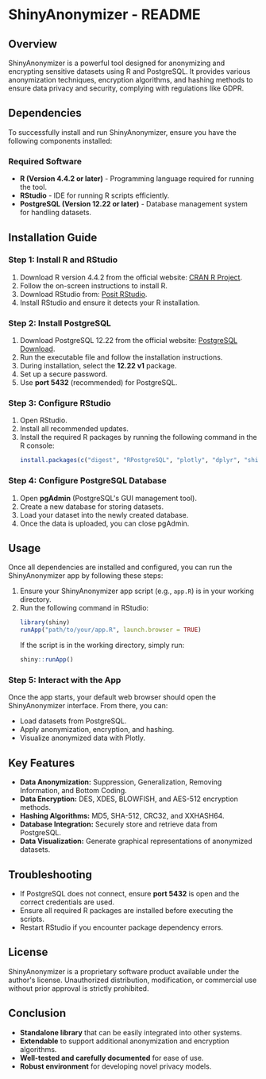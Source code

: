 # ShinyAnonymizer - README

## Overview
ShinyAnonymizer is a powerful tool designed for anonymizing and encrypting sensitive datasets using R and PostgreSQL. It provides various anonymization techniques, encryption algorithms, and hashing methods to ensure data privacy and security, complying with regulations like GDPR.

## Dependencies
To successfully install and run ShinyAnonymizer, ensure you have the following components installed:

### Required Software
- **R (Version 4.4.2 or later)** - Programming language required for running the tool.
- **RStudio** - IDE for running R scripts efficiently.
- **PostgreSQL (Version 12.22 or later)** - Database management system for handling datasets.

## Installation Guide

### Step 1: Install R and RStudio
1. Download R version 4.4.2 from the official website: [CRAN R Project](https://cran.r-project.org/).
2. Follow the on-screen instructions to install R.
3. Download RStudio from: [Posit RStudio](https://posit.co/download/rstudio-desktop/).
4. Install RStudio and ensure it detects your R installation.

### Step 2: Install PostgreSQL
1. Download PostgreSQL 12.22 from the official website: [PostgreSQL Download](https://www.postgresql.org/download/).
2. Run the executable file and follow the installation instructions.
3. During installation, select the **12.22 v1** package.
4. Set up a secure password.
5. Use **port 5432** (recommended) for PostgreSQL.

### Step 3: Configure RStudio
1. Open RStudio.
2. Install all recommended updates.
3. Install the required R packages by running the following command in the R console:
   ```R
   install.packages(c("digest", "RPostgreSQL", "plotly", "dplyr", "shiny"))
   ```

### Step 4: Configure PostgreSQL Database
1. Open **pgAdmin** (PostgreSQL's GUI management tool).
2. Create a new database for storing datasets.
3. Load your dataset into the newly created database.
4. Once the data is uploaded, you can close pgAdmin.

## Usage
Once all dependencies are installed and configured, you can run the ShinyAnonymizer app by following these steps:

1. Ensure your ShinyAnonymizer app script (e.g., `app.R`) is in your working directory.
2. Run the following command in RStudio:
   ```R
   library(shiny)
   runApp("path/to/your/app.R", launch.browser = TRUE)
   ```
   If the script is in the working directory, simply run:
   ```R
   shiny::runApp()
   ```

### Step 5: Interact with the App
Once the app starts, your default web browser should open the ShinyAnonymizer interface. From there, you can:

- Load datasets from PostgreSQL.
- Apply anonymization, encryption, and hashing.
- Visualize anonymized data with Plotly.

## Key Features
- **Data Anonymization:** Suppression, Generalization, Removing Information, and Bottom Coding.
- **Data Encryption:** DES, XDES, BLOWFISH, and AES-512 encryption methods.
- **Hashing Algorithms:** MD5, SHA-512, CRC32, and XXHASH64.
- **Database Integration:** Securely store and retrieve data from PostgreSQL.
- **Data Visualization:** Generate graphical representations of anonymized datasets.

## Troubleshooting
- If PostgreSQL does not connect, ensure **port 5432** is open and the correct credentials are used.
- Ensure all required R packages are installed before executing the scripts.
- Restart RStudio if you encounter package dependency errors.

## License
ShinyAnonymizer is a proprietary software product available under the author's license. Unauthorized distribution, modification, or commercial use without prior approval is strictly prohibited.

## Conclusion
- **Standalone library** that can be easily integrated into other systems.
- **Extendable** to support additional anonymization and encryption algorithms.
- **Well-tested and carefully documented** for ease of use.
- **Robust environment** for developing novel privacy models.

